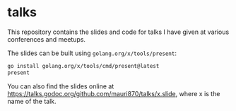 # talks

This repository contains the slides and code for talks I have given at
various conferences and meetups.

The slides can be built using `golang.org/x/tools/present`:

```bash
go install golang.org/x/tools/cmd/present@latest
present
```

You can also find the slides online at https://talks.godoc.org/github.com/mauri870/talks/x.slide, where x is the name of the talk.
